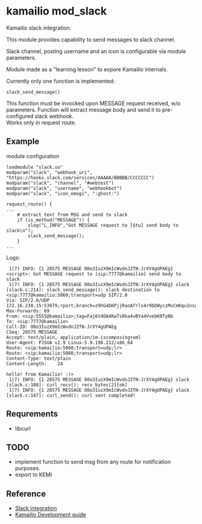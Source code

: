 # kamailio mod_slack

Kamailio slack integration.

This module provides capability to send messages to slack channel.

Slack channel, posting username and an icon is configurable via module parameters.

Module made as a "learning lesson" to expore Kamailio internals.  

Currently only one function is implemented:

`slack_send_message()`

This function must be invocked upon MESSAGE request received, w/o parameters.
Function will extract message body and send it to pre-configured slack webhook.  
Works only in request route.

## Example

module configuration
```
loadmodule "slack.so"
modparam("slack", "webhook_uri", "https://hooks.slack.com/services/AAAAA/BBBBB/CCCCCCC")
modparam("slack", "channel", "#webtest")
modparam("slack", "username", "webhookbot")
modparam("slack", "icon_emogi", ":ghost:")
```

```
request_route() {
...
	# extract text from MSG and send to slack
	if (is_method("MESSAGE")) {
		xlog("L_INFO","Got MESSAGE request to [$tu] send body to slack\n");
		slack_send_message();
	}
...
```

Logs:

```
 1(7) INFO: {1 28575 MESSAGE O0o3IuzX9mIcWvdnJZfN-JrXY4gUPAEg} <script>: Got MESSAGE request to [sip:7777@kamailio] send body to slack
 1(7) INFO: {1 28575 MESSAGE O0o3IuzX9mIcWvdnJZfN-JrXY4gUPAEg} slack [slack.c:214]: slack_send_message(): slack destination to <sip:7777@kamailio:5060;transport=udp SIP/2.0
Via: SIP/2.0/UDP 172.16.238.15:53979;rport;branch=z9hG4bKPjjRaoAfrls4r9bDWyczMvCmKqu1nsg.YR
Max-Forwards: 69
From: <sip:5555@kamailio>;tag=Faj6t4OA4KwTs0ka4vBYa4VvebK0TyNb
To: <sip:7777@kamailio>
Call-ID: O0o3IuzX9mIcWvdnJZfN-JrXY4gUPAEg
CSeq: 28575 MESSAGE
Accept: text/plain, application/im-iscomposing+xml
User-Agent: PJSUA v2.9 Linux-5.9.198.212/x86_64
Route: <sip:kamailio:5060;transport=udp;lr>
Route: <sip:kamailio:5060;transport=udp;lr>
Content-Type: text/plain
Content-Length:    24

hello! from Kamailio! :)>
 1(7) INFO: {1 28575 MESSAGE O0o3IuzX9mIcWvdnJZfN-JrXY4gUPAEg} slack [slack.c:108]: curl_recv(): recv_bytes[2][ok]
 1(7) INFO: {1 28575 MESSAGE O0o3IuzX9mIcWvdnJZfN-JrXY4gUPAEg} slack [slack.c:147]: curl_send(): curl sent completed!
 ```

## Requrements

* libcurl

## TODO

* implement function to send msg from any route for notification purposes.
* export to KEMI

## Reference

* [Slack integration](https://api.slack.com/messaging/webhooks)
* [Kamailio Development guide](http://www.asipto.com/pub/kamailio-devel-guide)
